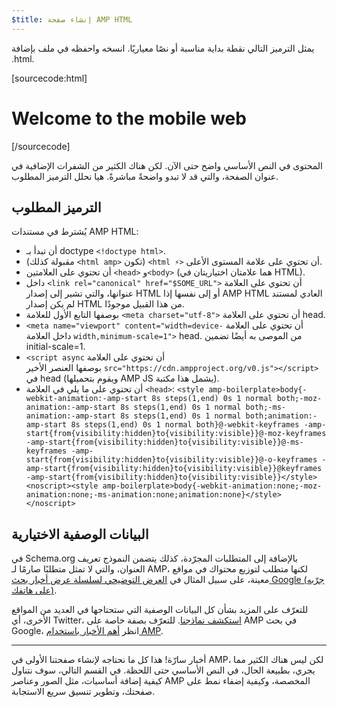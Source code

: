 ```yaml
---
$title: إنشاء صفحة AMP HTML
---
```


يمثل الترميز التالي نقطة بداية مناسبة أو نصًا معياريًا.
انسخه واحفظه في ملف بإضافة ‎.html.

[sourcecode:html]
<!doctype html>
<html amp lang="en">
  <head>
    <meta charset="utf-8">
    <title>Hello, AMPs</title>
    <link rel="canonical" href="http://example.ampproject.org/article-metadata.html">
    <meta name="viewport" content="width=device-width,minimum-scale=1,initial-scale=1">
    <script type="application/ld+json">
      {
        "@context": "http://schema.org",
        "@type": "NewsArticle",
        "headline": "Open-source framework for publishing content",
        "datePublished": "2015-10-07T12:02:41Z",
        "image": [
          "logo.jpg"
        ]
      }
    </script>
    <style amp-boilerplate>body{-webkit-animation:-amp-start 8s steps(1,end) 0s 1 normal both;-moz-animation:-amp-start 8s steps(1,end) 0s 1 normal both;-ms-animation:-amp-start 8s steps(1,end) 0s 1 normal both;animation:-amp-start 8s steps(1,end) 0s 1 normal both}@-webkit-keyframes -amp-start{from{visibility:hidden}to{visibility:visible}}@-moz-keyframes -amp-start{from{visibility:hidden}to{visibility:visible}}@-ms-keyframes -amp-start{from{visibility:hidden}to{visibility:visible}}@-o-keyframes -amp-start{from{visibility:hidden}to{visibility:visible}}@keyframes -amp-start{from{visibility:hidden}to{visibility:visible}}</style><noscript><style amp-boilerplate>body{-webkit-animation:none;-moz-animation:none;-ms-animation:none;animation:none}</style></noscript>
    <script async src="https://cdn.ampproject.org/v0.js"></script>
  </head>
  <body>
    <h1>Welcome to the mobile web</h1>
  </body>
</html>
[/sourcecode]

المحتوى في النص الأساسي واضح حتى الآن. لكن هناك الكثير من الشفرات الإضافية في عنوان الصفحة، والتي قد لا تبدو واضحةً مباشرةً. هيا نحلل الترميز المطلوب.

## الترميز المطلوب

يُشترط في مستندات <span dir="ltr" class="nowrap">AMP HTML</span>:

  - أن تبدأ بـ doctype <span dir="ltr" class="nowrap">`<!doctype html>`</span>.
  - أن تحتوي على علامة المستوى الأعلى <span dir="ltr" class="nowrap">`<html ⚡>`</span> (تكون <span dir="ltr" class="nowrap">`<html amp>`</span> مقبولة كذلك).
  - أن تحتوي على العلامتين `<head>` و`<body>` (هما علامتان اختياريتان في HTML).
  - أن تحتوي على العلامة <span dir="ltr" class="nowrap">`<link rel="canonical" href="$SOME_URL">`</span> داخل عنوانها، والتي تشير إلى إصدار HTML العادي لمستند <span dir="ltr" class="nowrap">AMP HTML</span> أو إلى نفسها إذا لم يكن إصدار HTML من هذا القبيل موجودًا.
  - أن تحتوي على العلامة <span dir="ltr" class="nowrap">`<meta charset="utf-8">`</span> بوصفها التابع الأول للعلامة head.
  - أن تحتوي على العلامة <span dir="ltr" class="nowrap">`<meta name="viewport" content="width=device-width,minimum-scale=1">`</span> داخل العلامة head. من الموصى به أيضًا تضمين <span dir="ltr" class="nowrap">initial-scale=1</span>.
  - أن تحتوي على العلامة <span dir="ltr" class="nowrap">`<script async src="https://cdn.ampproject.org/v0.js"></script>`</span> بوصفها العنصر الأخير في head (يشمل هذا مكتبة <span dir="ltr" class="nowrap">AMP JS</span> ويقوم بتحميلها).
  - أن تحتوي على ما يلي في العلامة `<head>`:
    <span dir="ltr">`<style amp-boilerplate>body{-webkit-animation:-amp-start 8s steps(1,end) 0s 1 normal both;-moz-animation:-amp-start 8s steps(1,end) 0s 1 normal both;-ms-animation:-amp-start 8s steps(1,end) 0s 1 normal both;animation:-amp-start 8s steps(1,end) 0s 1 normal both}@-webkit-keyframes -amp-start{from{visibility:hidden}to{visibility:visible}}@-moz-keyframes -amp-start{from{visibility:hidden}to{visibility:visible}}@-ms-keyframes -amp-start{from{visibility:hidden}to{visibility:visible}}@-o-keyframes -amp-start{from{visibility:hidden}to{visibility:visible}}@keyframes -amp-start{from{visibility:hidden}to{visibility:visible}}</style><noscript><style amp-boilerplate>body{-webkit-animation:none;-moz-animation:none;-ms-animation:none;animation:none}</style></noscript>`</span>

## البيانات الوصفية الاختيارية

بالإضافة إلى المتطلبات المجرّدة، كذلك يتضمن النموذج تعريف <span dir="ltr" class="nowrap">Schema.org</span> في العنوان، والتي لا تمثل متطلبًا صارمًا لـ AMP، لكنها متطلب لتوزيع محتواك في مواقع معينة، على سبيل المثال في [العرض التوضيحي لسلسلة عرض أخبار بحث Google (جرّبه على هاتفك)](https://g.co/ampdemo).

للتعرّف على المزيد بشأن كل البيانات الوصفية التي ستحتاجها في العديد من المواقع الأخرى، أي Twitter، [استكشف نماذجنا](https://github.com/ampproject/amphtml/tree/master/examples/metadata-examples). للتعرّف بصفة خاصة على AMP في بحث Google، انظر [أهم الأخبار باستخدام AMP](https://developers.google.com/structured-data/carousels/top-stories).

<hr>

أخبار سارّة! هذا كل ما نحتاجه لإنشاء صفحتنا الأولى في AMP، لكن ليس هناك الكثير مما يجري، بطبيعة الحال، في النص الأساسي حتى اللحظة. في القسم التالي، سوف نتناول كيفية إضافة أساسيات، مثل الصور وعناصر AMP المخصصة، وكيفية إضفاء نمط على صفحتك، وتطوير تنسيق سريع الاستجابة.
